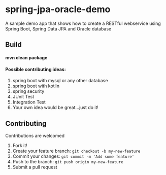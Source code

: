 # spring-jpa-oracle-demo
A sample demo app that shows how to create a RESTful webservice using Spring Boot, Spring Data JPA and Oracle database

## Build
#### mvn clean package

#### Possible contributing ideas:
1. spring boot with mysql or any other database
2. spring boot with kotlin
3. spring security
4. JUnit Test
5. Integration Test
6. Your own idea would be great...just do it!

## Contributing
 Contributions are welcomed
1. Fork it!
2. Create your feature branch: `git checkout -b my-new-feature`
3. Commit your changes: `git commit -m 'Add some feature'`
4. Push to the branch: `git push origin my-new-feature`
5. Submit a pull request
